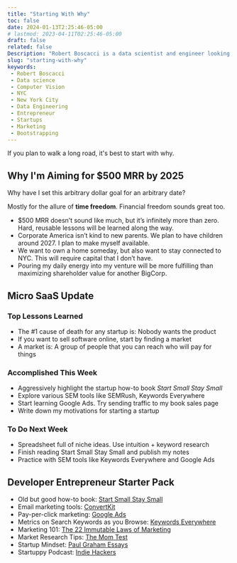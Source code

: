 ```yaml
---
title: "Starting With Why"
toc: false
date: 2024-01-13T2:25:46-05:00
# lastmod: 2023-04-11T02:25:46-05:00
draft: false
related: false
Description: "Robert Boscacci is a data scientist and engineer looking to get entrepreneurial." # Keep to 150-160 chars
slug: "starting-with-why"
keywords:
 - Robert Boscacci
 - Data science
 - Computer Vision
 - NYC
 - New York City
 - Data Engineering
 - Entrepreneur
 - Startups
 - Marketing
 - Bootstrapping
---
```


If you plan to walk a long road, it's best to start with why.

## __Why__ I'm Aiming for $500 MRR by 2025

Why have I set this arbitrary dollar goal for an arbitrary date?

Mostly for the allure of __time freedom__. Financial freedom sounds great too.

- $500 MRR doesn’t sound like much, but it’s infinitely more than zero. Hard, reusable lessons will be learned along the way.
- Corporate America isn’t kind to new parents. We plan to have children around 2027. I plan to make myself available.
- We want to own a home someday, but also want to stay connected to NYC. This will require capital that I don’t have.
- Pouring my daily energy into my venture will be more fulfilling than maximizing shareholder value for another BigCorp.

## Micro SaaS Update

### Top Lessons Learned

- The #1 cause of death for any startup is: Nobody wants the product
- If you want to sell software online, start by finding a market
- A market is: A group of people that you can reach who will pay for things

### Accomplished This Week

- Aggressively highlight the startup how-to book _Start Small Stay Small​_
- Explore various SEM tools like SEMRush, Keywords Everywhere
- Start learning Google Ads. Try sending traffic to my book sales page​
- Write down my motivations for starting a startup

### To Do Next Week

- Spreadsheet full of niche ideas. Use intuition + keyword research
- Finish reading Start Small Stay Small and publish my notes
- Practice with SEM tools like Keywords Everywhere and Google Ads

## Developer Entrepreneur Starter Pack

- Old but good how-to book: [Start Small Stay Small](https://startsmall.com/)
- Email marketing tools: [ConvertKit](https://convertkit.com/)
- Pay-per-click marketing: [Google Ads](https://ads.google.com)
- Metrics on Search Keywords as you Browse: [Keywords Everywhere](https://keywordseverywhere.com/)
- Marketing 101: [The 22 Immutable Laws of Marketing](https://www.samuelthomasdavies.com/book-summaries/business/the-22-immutable-laws-marketing/)
- Market Research Tips: [The Mom Test](https://www.momtestbook.com/)
- Startup Mindset: [Paul Graham Essays](https://www.paulgraham.com/articles.html)
- Startuppy Podcast: [Indie Hackers](https://www.indiehackers.com/podcasts)
